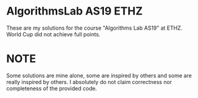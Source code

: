 # AlgorithmsLab AS19 ETHZ
These are my solutions for the course "Algorithms Lab AS19" at ETHZ.
World Cup did not achieve full points.

# NOTE
Some solutions are mine alone, some are inspired by others and some are really inspired by others.
I absolutely do not claim correctness nor completeness of the provided code. 
